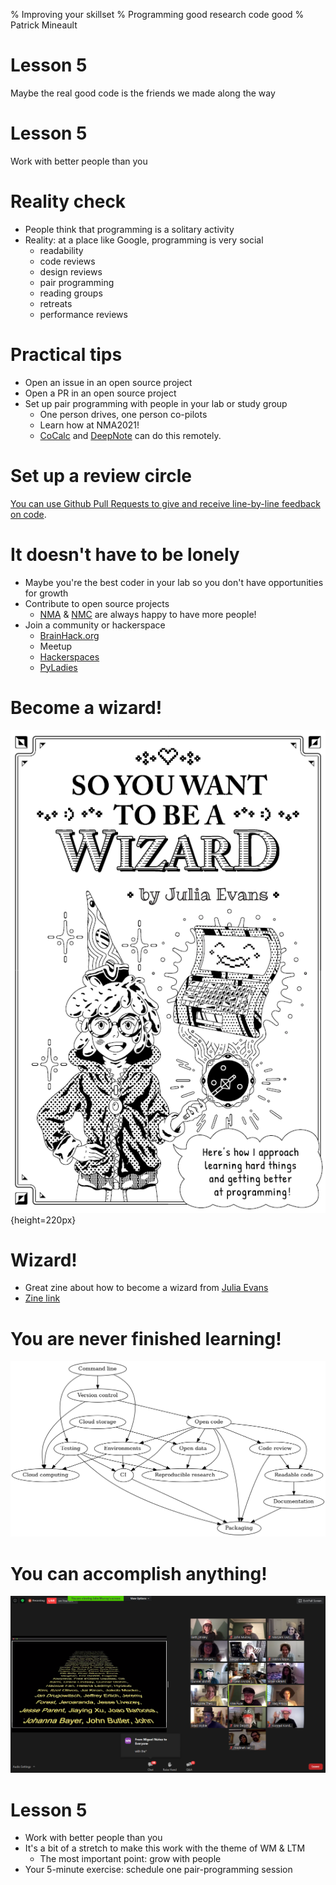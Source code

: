 % Improving your skillset
% Programming good research code good
% Patrick Mineault

# Lesson 5

Maybe the real good code is the friends we made along the way

# Lesson 5

Work with better people than you

# Reality check

* People think that programming is a solitary activity
* Reality: at a place like Google, programming is very social
    * readability
    * code reviews
    * design reviews
    * pair programming
    * reading groups
    * retreats
    * performance reviews

# Practical tips

* Open an issue in an open source project
* Open a PR in an open source project
* Set up pair programming with people in your lab or study group
    * One person drives, one person co-pilots
    * Learn how at NMA2021!
    * [CoCalc](https://cocalc.com/) and [DeepNote](https://deepnote.com/) can do this remotely.

# Set up a review circle

[You can use Github Pull Requests to give and receive line-by-line feedback on code](https://docs.github.com/en/enterprise-server@2.20/github/collaborating-with-issues-and-pull-requests/reviewing-proposed-changes-in-a-pull-request).


# It doesn't have to be lonely

- Maybe you're the best coder in your lab so you don't have opportunities for growth
- Contribute to open source projects
    - [NMA](https://neuromatchacademy.org/) & [NMC](https://neuromatch.io/) are always happy to have more people!
- Join a community or hackerspace
    - [BrainHack.org](https://brainhack.org/)
    - Meetup
    - [Hackerspaces](https://wiki.hackerspaces.org/w/index.php)
    - [PyLadies](https://www.pyladies.com/)

# Become a wizard!

![zine by Julia Evans, released under CC-BY-NC-SA 4.0 license](../figures/wizard.png){height=220px}

# Wizard!

- Great zine about how to become a wizard from [Julia Evans](https://www.twitter.com/b0rk)
- [Zine link](https://wizardzines.com/comics/take-on-hard-projects/)

# You are never finished learning!

![](../figures/reproducible_research.png)

# You can accomplish anything!

![](../figures/nma.png)

# Lesson 5

* Work with better people than you
* It's a bit of a stretch to make this work with the theme of WM & LTM
    * The most important point: grow with people
* Your 5-minute exercise: schedule one pair-programming session